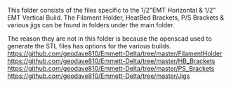 This folder consists of the files specific to the 1/2"EMT Horizontal & 1/2" EMT Vertical Build.
The Filament Holder, HeatBed Brackets, P/S Brackets & various jigs can be found in folders under the main folder.

The reason they are not in this folder is because the openscad used to generate the STL files
has options for the various builds.
https://github.com/geodave810/Emmett-Delta/tree/master/FilamentHolder
https://github.com/geodave810/Emmett-Delta/tree/master/HB_Brackets
https://github.com/geodave810/Emmett-Delta/tree/master/PS_Brackets
https://github.com/geodave810/Emmett-Delta/tree/master/Jigs
